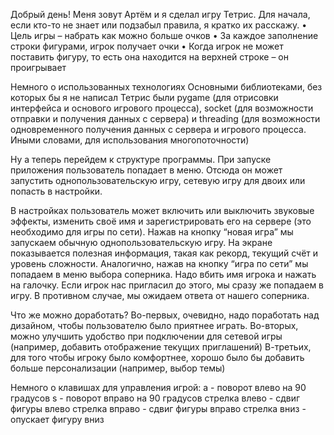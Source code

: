 Добрый день! Меня зовут Артём и я сделал игру Тетрис.
Для начала, если кто-то не знает или подзабыл правила, я кратко их расскажу.
•	Цель игры – набрать как можно больше очков
•	За каждое заполнение строки фигурами, игрок получает очки
•	Когда игрок не может поставить фигуру, то есть она находится на верхней строке – он проигрывает

Немного о использованных технологиях
Основными библиотеками, без которых бы я не написал Тетрис были pygame (для отрисовки интерфейса и основого игрового процесса), socket (для возможности отправки и получения данных с сервера) и threading (для возможности одновременного получения данных с сервера и игрового процесса. Иными словами, для использования многопоточности)

Ну а теперь перейдем к структуре программы. При запуске приложения пользователь попадает в меню. Отсюда он может запустить однопользовательскую игру, сетевую игру для двоих или попасть в настройки. 

В настройках пользователь может включить или выключить звуковые эффекты, изменить своё имя и зарегистрировать его на сервере (это необходимо для игры по сети). 
Нажав на кнопку “новая игра” мы запускаем обычную однопользовательскую игру.  На экране показывается полезная информация, такая как рекорд, текущий счёт и уровень сложности.
Аналогично, нажав на кнопку “игра по сети” мы попадаем в меню выбора соперника. Надо вбить имя игрока и нажать на галочку. Если игрок нас пригласил до этого, мы сразу же попадаем в игру. В противном случае, мы ожидаем ответа от нашего соперника.

Что же можно доработать?
Во-первых, очевидно, надо поработать над дизайном, чтобы пользователю было приятнее играть.
Во-вторых, можно улучшить удобство при подключении для сетевой игры (например, добавить отображение текущих приглашений)
В-третьих, для того чтобы игроку было комфортнее, хорошо было бы добавить больше персонализации (например, выбор темы)

Немного о клавишах для управления игрой:
a - поворот влево на 90 градусов
s - поворот вправо на 90 градусов
стрелка влево - сдвиг фигуры влево
стрелка вправо - сдвиг фигуры вправо
стрелка вниз - опускает фигуру вниз

